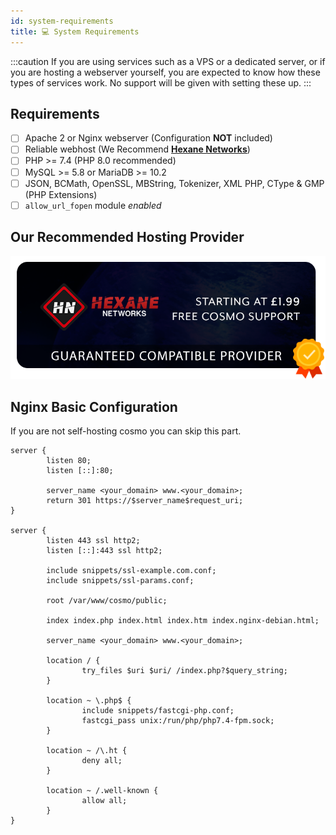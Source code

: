 ```yaml
---
id: system-requirements
title: 💻 System Requirements
---
```


:::caution
If you are using services such as a VPS or a dedicated server, or if you are hosting a webserver yourself, you are expected to know how these types of services work. No support will be given with setting these up.
:::

## Requirements

* [ ] Apache 2 or Nginx webserver (Configuration **NOT** included)
* [ ] Reliable webhost (We Recommend [**Hexane Networks**](https://billing.hexanenetworks.com/aff.php?aff=358))
* [ ] PHP >= 7.4 (PHP 8.0 recommended)
* [ ] MySQL >= 5.8 or MariaDB >= 10.2
* [ ] JSON, BCMath, OpenSSL, MBString, Tokenizer, XML PHP, CType & GMP (PHP Extensions)
* [ ] `allow_url_fopen` module _enabled_

## Our Recommended Hosting Provider

[![Hexane Networks (Use Code COSMO for 25% off at checkout)](../../static/img/hexane-promo.png)](https://billing.hexanenetworks.com/aff.php?aff=358)

## Nginx Basic Configuration

If you are not self-hosting cosmo you can skip this part.

```nginx
server {
        listen 80;
        listen [::]:80;

        server_name <your_domain> www.<your_domain>;
        return 301 https://$server_name$request_uri;
}

server {
        listen 443 ssl http2;
        listen [::]:443 ssl http2;

        include snippets/ssl-example.com.conf;
        include snippets/ssl-params.conf;

        root /var/www/cosmo/public;

        index index.php index.html index.htm index.nginx-debian.html;

        server_name <your_domain> www.<your_domain>;

        location / {
                try_files $uri $uri/ /index.php?$query_string;
        }

        location ~ \.php$ {
                include snippets/fastcgi-php.conf;
                fastcgi_pass unix:/run/php/php7.4-fpm.sock;
        }

        location ~ /\.ht {
                deny all;
        }

        location ~ /.well-known {
                allow all;
        }
}
```

